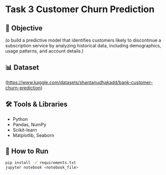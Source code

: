# Task 3 Customer Churn Prediction

## 📌 Objective
(o build a predictive model that identifies customers likely to discontinue a subscription service by analyzing historical data, including demographics, usage patterns, and account details.)

## 📊 Dataset
(https://www.kaggle.com/datasets/shantanudhakadd/bank-customer-churn-prediction)

## 🛠️ Tools & Libraries
- Python
- Pandas, NumPy
- Scikit-learn
- Matplotlib, Seaborn

## 🚀 How to Run
```bash
pip install -r requirements.txt
jupyter notebook <notebook_file>
```
